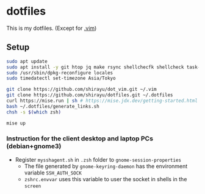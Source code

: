 
# dotfiles

This is my dotfiles. (Except for [.vim](https://github.com/shirayu/dot_vim))

## Setup

```bash
sudo apt update
sudo apt install -y git htop jq make rsync shellchecfk shellcheck task-japanese zsh locales
sudo /usr/sbin/dpkg-reconfigure locales
sudo timedatectl set-timezone Asia/Tokyo

git clone https://github.com/shirayu/dot_vim.git ~/.vim
git clone https://github.com/shirayu/dotfiles.git ~/.dotfiles
curl https://mise.run | sh # https://mise.jdx.dev/getting-started.html
bash ~/.dotfiles/generate_links.sh
chsh -s $(which zsh)

mise up
```

### Instruction for the client desktop and laptop PCs (debian+gnome3)

- Register ``mysshagent.sh`` in ``.zsh`` folder to ``gnome-session-properties``
    - The file generated by ``gnome-keyring-daemon`` has the environment variable ``SSH_AUTH_SOCK``
    - ``zshrc.envvar`` uses this variable to user the socket in shells in the ``screen``
